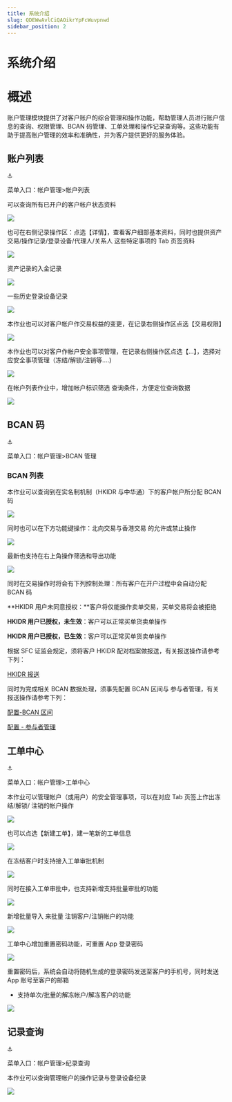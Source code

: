 ```yaml
---
title: 系统介绍
slug: QDEWwAvlCiQAOikrYpFcWuvpnwd
sidebar_position: 2
---
```



# 系统介绍

# 概述

账户管理模块提供了对客户账户的综合管理和操作功能，帮助管理人员进行账户信息的查询、权限管理、BCAN 码管理、工单处理和操作记录查询等。这些功能有助于提高账户管理的效率和准确性，并为客户提供更好的服务体验。

## 账户列表

<div class="callout callout-bg-6 callout-border-6">
<div class='callout-emoji'>⚓</div>
<p>菜单入口：帐户管理&gt;帐户列表</p>
</div>

可以查询所有已开户的客户帐户状态资料

<img src="/assets/RV7obmqoXo0qVpxhdYscgQY6n2f.png" src-width="3234" src-height="1606" align="center"/>

也可在右侧记录操作区：点选【详情】，查看客户细部基本资料，同时也提供资产交易/操作记录/登录设备/代理人/关系人 这些特定事项的 Tab 页签资料

<img src="/assets/StnJbhMf7oIjqvxahlacYh0RnUh.png" src-width="3246" src-height="1228" align="center"/>

 资产记录的入金记录

<img src="/assets/AWZ1bqDPXovw6Sxpcz5c4PeNnwc.png" src-width="2384" src-height="1248" align="center"/>

一些历史登录设备记录

<img src="/assets/E2i3b6Dt3oMJMwxyLjacq7G4nLg.png" src-width="2420" src-height="744" align="center"/>

本作业也可以对客户帐户作交易权益的变更，在记录右侧操作区点选【交易权限】

<img src="/assets/Svhrb0Wzzo58Fjxn2mLckJxVnVd.png" src-width="1802" src-height="1364" align="center"/>

本作业也可以对客户作帐户安全事项管理，在记录右侧操作区点选【...】，选择对应安全事项管理（冻结/解锁/注销等....)

<img src="/assets/KLDAbp1ugoCTMXxtcg3c9PGRncd.png" src-width="3428" src-height="1504" align="center"/>

在帐户列表作业中，增加帐户标识筛选 查询条件，方便定位查询数据

<img src="/assets/Xw4DbYooOoR1n5xx9Dncd4SAnaf.png" src-width="3248" src-height="808" align="center"/>

## BCAN 码

<div class="callout callout-bg-6 callout-border-6">
<div class='callout-emoji'>⚓</div>
<p>菜单入口：帐户管理&gt;BCAN 管理</p>
</div>

### BCAN 列表

本作业可以查询到在实名制机制（HKIDR 与中华通）下的客户帐户所分配 BCAN 码

<img src="/assets/BHEkb9HQ4o5Bkzx7NqycZA5Onwb.png" src-width="1280" src-height="621" align="center"/>

同时也可以在下方功能键操作：北向交易与香港交易 的允许或禁止操作

<img src="/assets/JeR8bzZYzongjFxXqTocTxm2nid.png" src-width="3222" src-height="1604" align="center"/>

最新也支持在右上角操作筛选和导出功能

<img src="/assets/EcjybahLZoI3zwx8kHxc1LX6nke.png" src-width="3204" src-height="630" align="center"/>

同时在交易操作时将会有下列控制处理：所有客户在开户过程中会自动分配 BCAN 码

**HKIDR 用户未同意授权：**客户将仅能操作卖单交易，买单交易将会被拒绝

**HKIDR 用户已授权，未生效**：客户可以正常买单货卖单操作

**HKIDR 用户已授权，已生效**：客户可以正常买单货卖单操作

根据 SFC 证监会规定，须将客户 HKIDR 配对档案做报送，有关报送操作请参考下列：

[HKIDR 报送](T8IiwGsqdih0XDkLsfFc3hNcnqf) 

同时为完成相关 BCAN 数据处理，须事先配置 BCAN 区间与 参与者管理，有关报送操作请参考下列：

[配置-BCAN 区间](Intlw1TqbijZw2kFGqXcx2ZrnPg) 

[配置 - 参与者管理](DUjAw62kGicB7jken4CcBaYpnCd) 

## 工单中心

<div class="callout callout-bg-6 callout-border-6">
<div class='callout-emoji'>⚓</div>
<p>菜单入口：帐户管理&gt;工单中心</p>
</div>

本作业可以管理帐户（或用户）的安全管理事项，可以在对应 Tab 页签上作出冻结/解锁/ 注销的帐户操作

<img src="/assets/YKUhbz2xqoGkHExzKHAcPAoBnoc.png" src-width="3244" src-height="1588" align="center"/>

也可以点选【新建工单】，建一笔新的工单信息

<img src="/assets/OH9MbGjNDoMpYsxPTBgccekenKT.png" src-width="3486" src-height="914" align="center"/>

在冻结客户时支持接入工单审批机制

<img src="/assets/Qghqbs1VZovgEFxRPVUc6Rt4nIh.png" src-width="3264" src-height="1626" align="center"/>

同时在接入工单审批中，也支持新增支持批量审批的功能

<img src="/assets/Bg2kbCQHvomX87xnm9GcHPDlnOg.png" src-width="3244" src-height="1630" align="center"/>

新增批量导入  来批量 注销客户/注销帐户的功能

<img src="/assets/Yef3bIFhCoZo2VxfxU1cedE3nJb.png" src-width="3248" src-height="1622" align="center"/>

工单中心增加重置密码功能，可重置 App 登录密码

<img src="/assets/OI1mbq1i0oi990xT5zYcJf9fnMy.png" src-width="3492" src-height="1276" align="center"/>

重置密码后，系统会自动将随机生成的登录密码发送至客户的手机号，同时发送 App 账号至客户的邮箱

-  支持单次/批量的解冻帐户/解冻客户的功能

<img src="/assets/Q16DbEo74oo5V2xdpLtczYQenbe.png" src-width="3230" src-height="1614" align="center"/>

## 记录查询

<div class="callout callout-bg-6 callout-border-6">
<div class='callout-emoji'>⚓</div>
<p>菜单入口：帐户管理&gt;纪录查询</p>
</div>

本作业可以查询管理帐户的操作记录与登录设备纪录

<img src="/assets/JMZnbOVSHoPQbnx4B8lckfF8n3e.png" src-width="3248" src-height="946" align="center"/>

